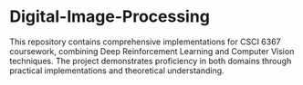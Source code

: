 # Digital-Image-Processing
This repository contains comprehensive implementations for CSCI 6367 coursework, combining Deep Reinforcement Learning and Computer Vision techniques. The project demonstrates proficiency in both domains through practical implementations and theoretical understanding.
